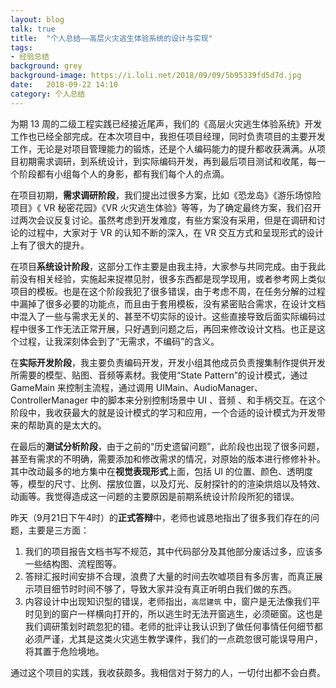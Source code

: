 ```yaml
---
layout: blog  
talk: true  
title:  "个人总结——高层火灾逃生体验系统的设计与实现"  
tags:  
- 经验总结  
background: grey  
background-image: https://i.loli.net/2018/09/09/5b95339fd5d7d.jpg  
date:   2018-09-22 14:10   
category: 个人总结
---
```


为期 13 周的二级工程实践已经接近尾声，我们的《高层火灾逃生体验系统》开发工作也已经全部完成。在本次项目中，我担任项目经理，同时负责项目的主要开发工作，无论是对项目管理能力的锻炼，还是个人编码能力的提升都收获满满。从项目初期需求调研，到系统设计，到实际编码开发，再到最后项目测试和收尾，每一个阶段都有小组每个人的身影，都有我们每个人的点滴。

在项目初期，**需求调研阶段**，我们提出过很多方案，比如《恐龙岛》《游乐场惊险项目》《 VR 秘密花园》《VR 火灾逃生体验》等等，为了确定最终方案，我们召开过两次会议反复讨论。虽然考虑到开发难度，有些方案没有采用，但是在调研和讨论的过程中，大家对于 VR 的认知不断的深入，在 VR 交互方式和呈现形式的设计上有了很大的提升。

在项目**系统设计阶段**，这部分工作主要是由我主持，大家参与共同完成。由于我此前没有相关经验，实施起来捉襟见肘，很多东西都是现学现用，或者参考网上类似项目的模板。也是在这个阶段我犯了很多错误，由于考虑不周，在任务分解的过程中漏掉了很多必要的功能点，而且由于套用模板，没有紧密贴合需求，在设计文档中混入了一些与需求无关的、甚至不切实际的设计。这些直接导致后面实际编码过程中很多工作无法正常开展，只好遇到问题之后，再回来修改设计文档。也正是这个过程，让我深刻体会到了“无需求，不编码”的含义。

在**实际开发阶段**，我主要负责编码开发，开发小组其他成员负责搜集制作提供开发所需要的模型、贴图、音频等素材。我使用“State Pattern”的设计模式，通过 GameMain 来控制主流程，通过调用 UIMain、AudioManager、ControllerManager 中的脚本来分别控制场景中 UI 、音频 、和手柄交互。在这个阶段中，我收获最大的就是设计模式的学习和应用，一个合适的设计模式为开发带来的帮助真的是太大的。

在最后的**测试分析阶段**，由于之前的“历史遗留问题”，此阶段也出现了很多问题，甚至有需求的不明确，需要添加和修改需求的情况，对原始的版本进行修修补补。其中改动最多的地方集中在**视觉表现形式**上面，包括 UI 的位置、颜色、透明度等，模型的尺寸、比例、摆放位置，以及灯光、反射探针的的渲染烘焙以及特效、动画等。我觉得造成这一问题的主要原因是前期系统设计阶段所犯的错误。

昨天（9月21日下午4时）的**正式答辩**中，老师也诚恳地指出了很多我们存在的问题，主要是三方面：
 1. 我们的项目报告文档书写不规范，其中代码部分及其他部分废话过多，应该多一些结构图、流程图等。
 2. 答辩汇报时间安排不合理，浪费了大量的时间去吹嘘项目有多厉害，而真正展示项目细节时时间不够了，导致大家并没有真正听明白我们做的东西。
 3. 内容设计中出现知识型的错误，老师指出，`高层建筑` 中，窗户是无法像我们平时见到的窗户一样横向打开的，所以逃生时无法开窗逃生，必须砸窗。这也是我们调研策划时疏忽犯的错。老师的批评让我认识到了做任何事情任何细节都必须严谨，尤其是这类火灾逃生教学课件，我们的一点疏忽很可能误导用户，将其置于危险境地。

通过这个项目的实践，我收获颇多。我相信对于努力的人，一切付出都不会白费。
